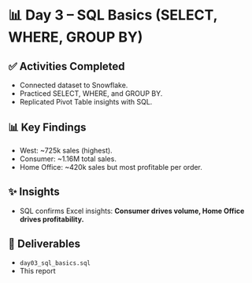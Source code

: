 # 📊 Day 3 – SQL Basics (SELECT, WHERE, GROUP BY)

## ✅ Activities Completed
- Connected dataset to Snowflake.
- Practiced SELECT, WHERE, and GROUP BY.
- Replicated Pivot Table insights with SQL.

## 📊 Key Findings
- West: ~725k sales (highest).
- Consumer: ~1.16M total sales.
- Home Office: ~420k sales but most profitable per order.

## ✨ Insights
- SQL confirms Excel insights: **Consumer drives volume, Home Office drives profitability.**

## 📌 Deliverables
- `day03_sql_basics.sql`
- This report
